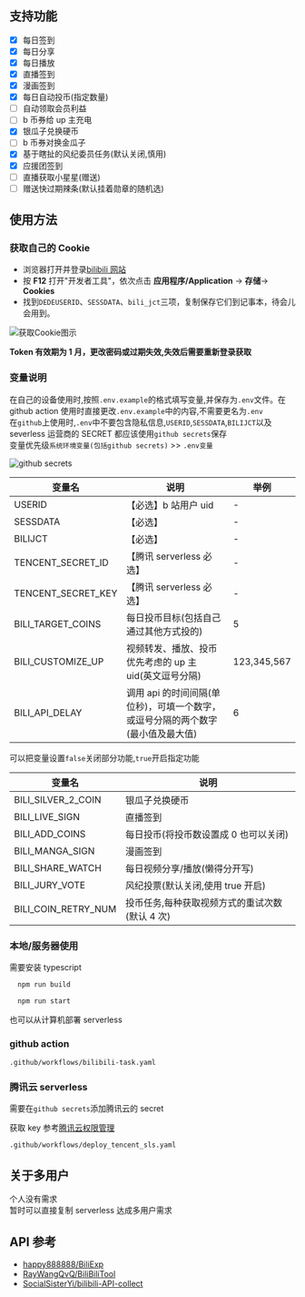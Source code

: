 ## 支持功能

- [x] 每日签到
- [x] 每日分享
- [x] 每日播放
- [x] 直播签到
- [x] 漫画签到
- [x] 每日自动投币(指定数量)
- [ ] 自动领取会员利益
- [ ] b 币券给 up 主充电
- [x] 银瓜子兑换硬币
- [ ] b 币券对换金瓜子
- [x] 基于瞎扯的风纪委员任务(默认关闭,慎用)
- [x] 应援团签到
- [ ] 直播获取小星星(赠送)
- [ ] 赠送快过期辣条(默认挂着勋章的随机选)

## 使用方法

### 获取自己的 Cookie

- 浏览器打开并登录[bilibili 网站](https://www.bilibili.com/)
- 按 **F12** 打开"开发者工具"，依次点击 **应用程序/Application** -> **存储**-> **Cookies**
- 找到`DEDEUSERID`、`SESSDATA`、`bili_jct`三项，复制保存它们到记事本，待会儿会用到。

![获取Cookie图示](https://cdn.jsdelivr.net/gh/catlair/BiliTools@main/images/get-bilibili-web-cookie.jpg)

**Token 有效期为 1 月，更改密码或过期失效,失效后需要重新登录获取**

### 变量说明

在自己的设备使用时,按照`.env.example`的格式填写变量,并保存为`.env`文件。在 github action 使用时直接更改`.env.example`中的内容,不需要更名为`.env`  
在`github`上使用时,`.env`中不要包含隐私信息,`USERID`,`SESSDATA`,`BILIJCT`以及 severless 运营商的 SECRET 都应该使用`github secrets`保存  
变量优先级`系统环境变量(包括github secrets)` >> `.env变量`

![github secrets](https://cdn.jsdelivr.net/gh/catlair/BiliTools@main/images/secrets.png)

| 变量名             | 说明                                                                            | 举例        |
| ------------------ | ------------------------------------------------------------------------------- | ----------- |
| USERID             | 【必选】b 站用户 uid                                                            | -           |
| SESSDATA           | 【必选】                                                                        | -           |
| BILIJCT            | 【必选】                                                                        | -           |
| TENCENT_SECRET_ID  | 【腾讯 serverless 必选】                                                        | -           |
| TENCENT_SECRET_KEY | 【腾讯 serverless 必选】                                                        | -           |
| BILI_TARGET_COINS  | 每日投币目标(包括自己通过其他方式投的)                                          | 5           |
| BILI_CUSTOMIZE_UP  | 视频转发、播放、投币优先考虑的 up 主 uid(英文逗号分隔)                          | 123,345,567 |
| BILI_API_DELAY     | 调用 api 的时间间隔(单位秒)，可填一个数字，或逗号分隔的两个数字(最小值及最大值) | 6           |

可以把变量设置`false`关闭部分功能,`true`开启指定功能

| 变量名              | 说明                                           |
| ------------------- | ---------------------------------------------- |
| BILI_SILVER_2_COIN  | 银瓜子兑换硬币                                 |
| BILI_LIVE_SIGN      | 直播签到                                       |
| BILI_ADD_COINS      | 每日投币(将投币数设置成 0 也可以关闭)          |
| BILI_MANGA_SIGN     | 漫画签到                                       |
| BILI_SHARE_WATCH    | 每日视频分享/播放(懒得分开写)                  |
| BILI_JURY_VOTE      | 风纪投票(默认关闭,使用 true 开启)              |
| BILI_COIN_RETRY_NUM | 投币任务,每种获取视频方式的重试次数(默认 4 次) |

### 本地/服务器使用

需要安装 typescript

```bash
  npm run build
```

```bash
  npm run start
```

也可以从计算机部署 serverless

### github action

`.github/workflows/bilibili-task.yaml`

### 腾讯云 serverless

需要在`github secrets`添加腾讯云的 secret

获取 key 参考[腾讯云权限管理](https://cloud.tencent.com/document/product/583/44786)

`.github/workflows/deploy_tencent_sls.yaml`

## 关于多用户

个人没有需求  
暂时可以直接复制 serverless 达成多用户需求

## API 参考

- [happy888888/BiliExp](https://github.com/happy888888/BiliExp)
- [RayWangQvQ/BiliBiliTool](https://github.com/RayWangQvQ/BiliBiliTool)
- [SocialSisterYi/bilibili-API-collect](https://github.com/SocialSisterYi/bilibili-API-collect)

